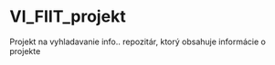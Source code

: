 VI_FIIT_projekt
================

Projekt na vyhladavanie info.. repozitár, ktorý obsahuje informácie o projekte
